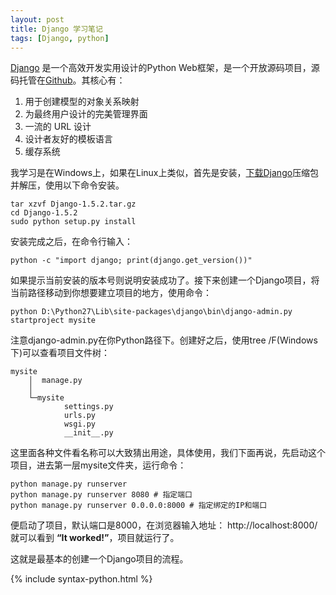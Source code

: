 ```yaml
---
layout: post
title: Django 学习笔记
tags: [Django, python]
---
```

[Django](https://www.djangoproject.com/) 是一个高效开发实用设计的Python Web框架，是一个开放源码项目，源码托管在[Github](https://github.com/django/django)。其核心有：

1. 用于创建模型的对象关系映射
1. 为最终用户设计的完美管理界面
1. 一流的 URL 设计
1. 设计者友好的模板语言
1. 缓存系统

<!--break-->
我学习是在Windows上，如果在Linux上类似，首先是安装，[下载Django](https://www.djangoproject.com/download/)压缩包并解压，使用以下命令安装。

	tar xzvf Django-1.5.2.tar.gz
	cd Django-1.5.2
	sudo python setup.py install

安装完成之后，在命令行输入：

	python -c "import django; print(django.get_version())"

如果提示当前安装的版本号则说明安装成功了。接下来创建一个Django项目，将当前路径移动到你想要建立项目的地方，使用命令：


	python D:\Python27\Lib\site-packages\django\bin\django-admin.py startproject mysite

注意django-admin.py在你Python路径下。创建好之后，使用tree /F(Windows下)可以查看项目文件树：

	mysite
	    │  manage.py
	    │
	    └─mysite
	            settings.py
	            urls.py
	            wsgi.py
	            __init__.py

这里面各种文件看名称可以大致猜出用途，具体使用，我们下面再说，先启动这个项目，进去第一层mysite文件夹，运行命令：

	python manage.py runserver
	python manage.py runserver 8080 # 指定端口
	python manage.py runserver 0.0.0.0:8000 # 指定绑定的IP和端口

便启动了项目，默认端口是8000，在浏览器输入地址： http://localhost:8000/ 就可以看到 **“It worked!”**，项目就运行了。

这就是最基本的创建一个Django项目的流程。

{% include syntax-python.html %}
<pre class="brush: python;">
</pre>

